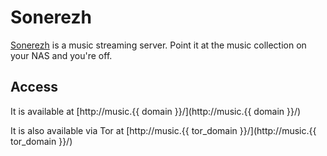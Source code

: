 # Sonerezh

[Sonerezh](https://www.sonerezh.bzh/) is a music streaming server. Point it at the music collection on your NAS and you're off.

## Access

It is available at [http://music.{{ domain }}/](http://music.{{ domain }}/)

It is also available via Tor at [http://music.{{ tor_domain }}/](http://music.{{ tor_domain }}/)